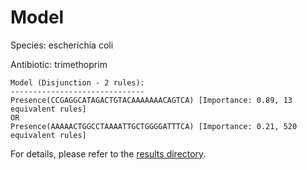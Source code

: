 
# Model

Species: escherichia coli

Antibiotic: trimethoprim

```
Model (Disjunction - 2 rules):
------------------------------
Presence(CCGAGGCATAGACTGTACAAAAAAACAGTCA) [Importance: 0.89, 13 equivalent rules]
OR
Presence(AAAAACTGGCCTAAAATTGCTGGGGATTTCA) [Importance: 0.21, 520 equivalent rules]

```

For details, please refer to the [results directory](../../../../../results/scm_b/escherichia+coli/trimethoprim/repeat_7/).

